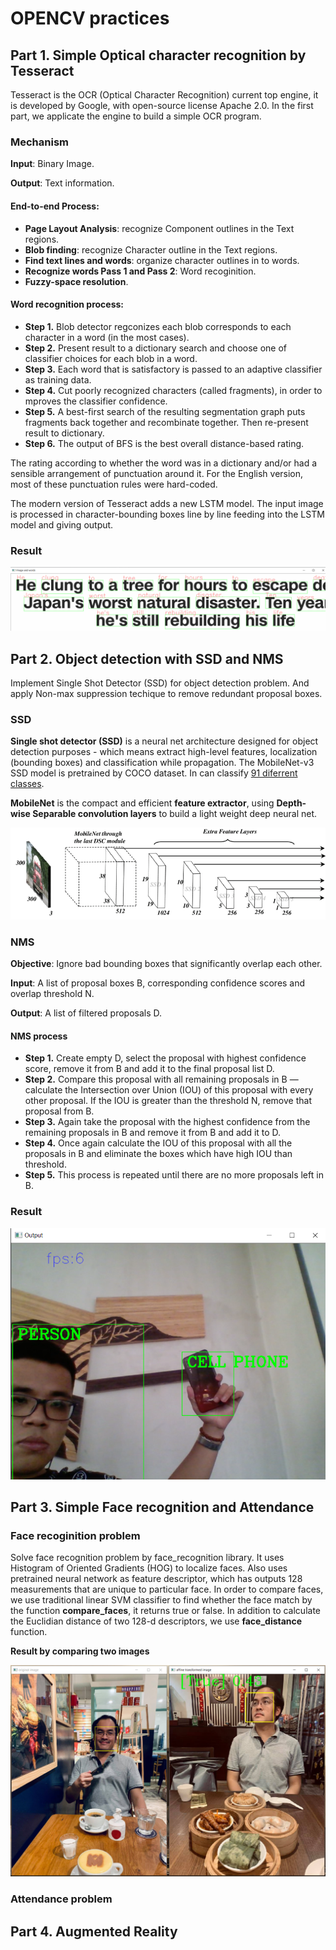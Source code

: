 # OPENCV practices 
## Part 1. Simple Optical character recognition by Tesseract
Tesseract is the OCR (Optical Character Recognition) current top engine, it is developed by Google, with open-source license Apache 2.0. In the first part, we applicate the engine to build a simple OCR program.

### Mechanism
**Input**: Binary Image.

**Output**: Text information.

#### End-to-end Process: 
+ **Page Layout Analysis**: recognize Component outlines in the Text regions.
+ **Blob finding**: recognize Character outline in the Text regions.
+ **Find text lines and words**: organize character outlines in to words.
+ **Recognize words Pass 1 and Pass 2**: Word recoginition.
+ **Fuzzy-space resolution**.

#### Word recognition process:
+ **Step 1.** Blob detector regconizes each blob corresponds to each character in a word (in the most cases).
+ **Step 2.** Present result to a dictionary search and choose one of classifier choices for each blob in a word.
+ **Step 3.** Each word that is satisfactory is passed to an adaptive classifier as training data.
+ **Step 4.** Cut poorly recognized characters (called fragments), in order to mproves the classifier confidence. 
+ **Step 5.** A best-first search of the resulting segmentation graph puts fragments back together and recombinate together. Then  re-present result to dictionary.
+ **Step 6.** The output of BFS is the best overall distance-based rating. 

The rating according to whether the word was in a dictionary and/or had a sensible arrangement of punctuation around it. For the English version, most of these punctuation rules were hard-coded. 

The modern version of Tesseract adds a new LSTM model. The input image is processed in character-bounding boxes line by line feeding into the LSTM model and giving output.

### Result

<img src="https://github.com/hoangtv2000/opencv_practices/blob/main/results/part1_res.png" alt="Part1 result">


## Part 2. Object detection with SSD and NMS
Implement Single Shot Detector (SSD) for object detection problem. And apply Non-max suppression techique to remove redundant proposal boxes.

### SSD
**Single shot detector (SSD)** is a neural net architecture designed for object detection purposes - which means extract high-level features, localization (bounding boxes) and classification while propagation. The MobileNet-v3 SSD model is pretrained by COCO dataset. In can classify [91 diferrent classes](https://github.com/ankityddv/ObjectDetector-OpenCV/blob/main/coco.names). 

**MobileNet** is the compact and efficient **feature extractor**, using **Depth-wise Separable convolution layers** to build a light weight deep neural net.

<img src="https://github.com/hoangtv2000/opencv_practices/blob/main/results/mobileNet-SSD-network-architecture.png" alt="MobileNet SSD Architecture">


### NMS
**Objective**: Ignore bad bounding boxes that significantly overlap each other.

**Input**: A list of proposal boxes B, corresponding confidence scores and overlap threshold N.

**Output**: A list of filtered proposals D.

#### NMS process
+ **Step 1.** Create empty D, select the proposal with highest confidence score, remove it from B and add it to the final proposal list D. 
+ **Step 2.** Compare this proposal with all remaining proposals in B — calculate the Intersection over Union (IOU) of this proposal with every other proposal. If the IOU is greater than the threshold N, remove that proposal from B.
+ **Step 3.** Again take the proposal with the highest confidence from the remaining proposals in B and remove it from B and add it to D.
+ **Step 4.** Once again calculate the IOU of this proposal with all the proposals in B and eliminate the boxes which have high IOU than threshold.
+ **Step 5.** This process is repeated until there are no more proposals left in B.

### Result

<img src="https://github.com/hoangtv2000/opencv_practices/blob/main/results/part2_res.png" alt="Part2 result">

## Part 3. Simple Face recognition and Attendance

### Face recoginition problem
Solve face recognition problem by face_recognition library. It uses Histogram of Oriented Gradients (HOG) to localize faces. Also uses pretrained neural network as feature descriptor, which has outputs 128 measurements that are unique to particular face. In order to compare faces, we use traditional linear SVM classifier to find whether the face match by the function **compare_faces**, it returns true or false. In addition to calculate the Euclidian distance of two 128-d descriptors, we use **face_distance** function. 

**Result by comparing two images**

<img src="https://github.com/hoangtv2000/opencv_practices/blob/main/results/par3_res1.png" alt="Part3 result 1">

### Attendance problem

## Part 4. Augmented Reality

